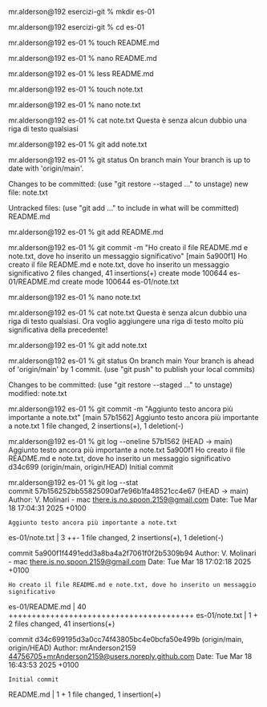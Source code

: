 mr.alderson@192 esercizi-git % mkdir es-01

mr.alderson@192 esercizi-git % cd es-01 

mr.alderson@192 es-01 % touch README.md

mr.alderson@192 es-01 % nano README.md 

mr.alderson@192 es-01 % less README.md 

mr.alderson@192 es-01 % touch note.txt

mr.alderson@192 es-01 % nano note.txt 

mr.alderson@192 es-01 % cat note.txt 
Questa è senza alcun dubbio una riga di testo qualsiasi

mr.alderson@192 es-01 % git add note.txt 

mr.alderson@192 es-01 % git status
On branch main
Your branch is up to date with 'origin/main'.

Changes to be committed:
  (use "git restore --staged <file>..." to unstage)
	new file:   note.txt

Untracked files:
  (use "git add <file>..." to include in what will be committed)
	README.md


mr.alderson@192 es-01 % git add README.md 

mr.alderson@192 es-01 % git commit -m "Ho creato il file README.md e note.txt, dove ho inserito un messaggio significativo"
[main 5a900f1] Ho creato il file README.md e note.txt, dove ho inserito un messaggio significativo
 2 files changed, 41 insertions(+)
 create mode 100644 es-01/README.md
 create mode 100644 es-01/note.txt

mr.alderson@192 es-01 % nano note.txt 

mr.alderson@192 es-01 % cat note.txt 
Questa è senza alcun dubbio una riga di testo qualsiasi.
Ora voglio aggiungere una riga di testo molto più significativa della precedente!

mr.alderson@192 es-01 % git add note.txt 

mr.alderson@192 es-01 % git status
On branch main
Your branch is ahead of 'origin/main' by 1 commit.
  (use "git push" to publish your local commits)

Changes to be committed:
  (use "git restore --staged <file>..." to unstage)
	modified:   note.txt


mr.alderson@192 es-01 % git commit -m "Aggiunto testo ancora più importante a note.txt"
[main 57b1562] Aggiunto testo ancora più importante a note.txt
 1 file changed, 2 insertions(+), 1 deletion(-)

mr.alderson@192 es-01 % git log --oneline
57b1562 (HEAD -> main) Aggiunto testo ancora più importante a note.txt
5a900f1 Ho creato il file README.md e note.txt, dove ho inserito un messaggio significativo
d34c699 (origin/main, origin/HEAD) Initial commit

mr.alderson@192 es-01 % git log --stat   
commit 57b156252bb55825090af7e96b1fa48521cc4e67 (HEAD -> main)
Author: V. Molinari - mac <there.is.no.spoon.2159@gmail.com>
Date:   Tue Mar 18 17:04:31 2025 +0100

    Aggiunto testo ancora più importante a note.txt

 es-01/note.txt | 3 ++-
 1 file changed, 2 insertions(+), 1 deletion(-)

commit 5a900f1f4491edd3a8ba4a2f7061f0f2b5309b94
Author: V. Molinari - mac <there.is.no.spoon.2159@gmail.com>
Date:   Tue Mar 18 17:02:18 2025 +0100

    Ho creato il file README.md e note.txt, dove ho inserito un messaggio significativo

 es-01/README.md | 40 ++++++++++++++++++++++++++++++++++++++++
 es-01/note.txt  |  1 +
 2 files changed, 41 insertions(+)

commit d34c699195d3a0cc74f43805bc4e0bcfa50e499b (origin/main, origin/HEAD)
Author: mrAnderson2159 <44756705+mrAnderson2159@users.noreply.github.com>
Date:   Tue Mar 18 16:43:53 2025 +0100

    Initial commit

 README.md | 1 +
 1 file changed, 1 insertion(+)
